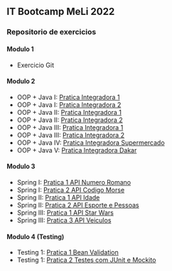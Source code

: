 ## IT Bootcamp MeLi 2022

### Repositorio de exercicios

#### Modulo 1
- Exercicio Git

#### Modulo 2
- OOP + Java I:     [Pratica Integradora 1](https://github.com/wevertonbruno/it-bootcamp-meli-java/tree/main/modulo-2/java-1-pratica-integradora-1)
- OOP + Java I:     [Pratica Integradora 2](https://github.com/wevertonbruno/it-bootcamp-meli-java/tree/main/modulo-2/java-1-pratica-integradora-2)
- OOP + Java II:    [Pratica Integradora 1](https://github.com/wevertonbruno/it-bootcamp-meli-java/tree/main/modulo-2/java-2-pratica-integradora-1)
- OOP + Java II:    [Pratica Integradora 2](https://github.com/wevertonbruno/it-bootcamp-meli-java/tree/main/modulo-2/java-2-pratica-integradora-2)
- OOP + Java III:   [Pratica Integradora 1](https://github.com/wevertonbruno/it-bootcamp-meli-java/tree/main/modulo-2/java-3-pratica-integradora-1)
- OOP + Java III:   [Pratica Integradora 2](https://github.com/wevertonbruno/it-bootcamp-meli-java/tree/main/modulo-2/java-3-pratica-integradora-2)
- OOP + Java IV:    [Pratica Integradora Supermercado](https://github.com/wevertonbruno/it-bootcamp-meli-java/tree/main/modulo-2/java-4-pratica-integradora)
- OOP + Java V:     [Pratica Integradora Dakar](https://github.com/wevertonbruno/it-bootcamp-meli-java/tree/main/modulo-2/java-5-pratica-integradora-dakar)


#### Modulo 3
- Spring I: [Pratica 1 API Numero Romano](https://github.com/wevertonbruno/it-bootcamp-meli-java/tree/main/modulo-3/spring-1-pratica-1)
- Spring I: [Pratica 2 API Codigo Morse](https://github.com/wevertonbruno/it-bootcamp-meli-java/tree/main/modulo-3/spring-1-pratica-2)
- Spring II: [Pratica 1 API Idade](https://github.com/wevertonbruno/it-bootcamp-meli-java/tree/main/modulo-3/spring-2-pratica-1)
- Spring II: [Pratica 2 API Esporte e Pessoas](https://github.com/wevertonbruno/it-bootcamp-meli-java/tree/main/modulo-3/spring-2-pratica-2)
- Spring III: [Pratica 1 API Star Wars](https://github.com/wevertonbruno/it-bootcamp-meli-java/tree/main/modulo-3/spring-3-pratica-1)
- Spring III: [Pratica 3 API Veiculos](https://github.com/wevertonbruno/it-bootcamp-meli-java/tree/main/modulo-3/spring-3-pratica-3)

#### Modulo 4 (Testing)
- Testing 1: [Pratica 1 Bean Validation](https://github.com/wevertonbruno/it-bootcamp-meli-java/tree/main/modulo-4/testing-1-pratica-1)
- Testing 1: [Pratica 2 Testes com JUnit e Mockito](https://github.com/wevertonbruno/it-bootcamp-meli-java/tree/main/modulo-4/testing-1-pratica-2)
